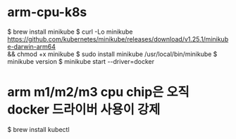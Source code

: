 # arm-cpu-k8s
$ brew install minikube
$ curl -Lo minikube https://github.com/kubernetes/minikube/releases/download/v1.25.1/minikube-darwin-arm64 \
  && chmod +x minikube
$ sudo install minikube /usr/local/bin/minikube
$ minikube version
$ minikube start --driver=docker
# arm m1/m2/m3 cpu chip은 오직 docker 드라이버 사용이 강제
$ brew install kubectl

